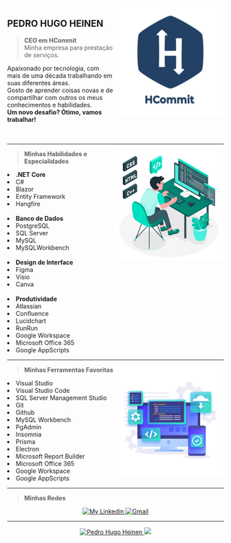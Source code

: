 <img src="https://github.com/PedroHugoHeinen/pedrohugoheinen/blob/55036a1ac97d4329ec454cf200fee0a41f0e798c/assets/images/HCommit%20-%20GitHub.png" min-width="256px" max-width="256px" width="256px" align="right" alt="HCommit" href="https://pedrohugoheinen.github.io/pedrohugoheinen/">

## **PEDRO HUGO HEINEN** <br>

> <strong>CEO em HCommit</strong> <br>
Minha empresa para prestação de serviços.

Apaixonado por tecnologia, com mais de uma década trabalhando em suas diferentes áreas. <br>
Gosto de aprender coisas novas e de compartilhar com outros os meus conhecimentos e habilidades. <br>
<strong>Um novo desafio? Ótimo, vamos trabalhar!</strong> <br><br><br>

----

<img src="https://github.com/PedroHugoHeinen/PedroHugoHeinen/blob/b95395d2ca31e55a872188992f4c74e185c658d8/Devs.jpg" min-width="256px" max-width="256px" width="256px" align="right" alt="Devs">

> <strong>Minhas Habilidades e Especialidades</strong><br>
<li><strong>.NET Core</strong></li>
<li>C#</li>
<li>Blazor</li>
<li>Entity Framework</li>
<li>Hangfire</li><br>

<li><strong>Banco de Dados</strong></li>
<li>PostgreSQL</li>
<li>SQL Server</li>
<li>MySQL</li>
<li>MySQLWorkbench</li><br>

<li><strong>Design de Interface</strong></li>
<li>Figma</li>
<li>Visio</li>
<li>Canva</li><br>

<li><strong>Produtividade</strong></li>
<li>Atlassian</li>
<li>Confluence</li>
<li>Lucidchart</li>
<li>RunRun</li>
<li>Google Workspace</li>
<li>Microsoft Office 365</li>
<li>Google AppScripts</li>
</p>

----

<img src="https://github.com/PedroHugoHeinen/PedroHugoHeinen/blob/537366063df641b68d82bd8bcfa701388210d151/DevTools.jpg" min-width="256px" max-width="256px" width="256px" align="right" alt="HCommit">

> <strong>Minhas Ferramentas Favoritas</strong>
  <li>Visual Studio</li>
	<li>Visual Studio Code</li>
	<li>SQL Server Management Studio</li>
	<li>Git</li>
	<li>Github</li>
	<li>MySQL Workbench</li>
	<li>PgAdmin</li>
	<li>Insomnia</li>
	<li>Prisma</li>
	<li>Electron</li>
	<li>Microsoft Report Builder</li>
	<li>Microsoft Office 365</li>
	<li>Google Workspace</li>
	<li>Google AppScripts</li>
</p>

----

> <strong>Minhas Redes</strong>
<p align="center">
    <a href="https://www.linkedin.com/in/pedrohugoheinen/">
        <img alt="My Linkedin" src="https://img.shields.io/static/v1?style=for-the-badge&logo=linkedin&label=LinkedIn&message=pedrohugoheinen&color=214083">
    </a>
    <a href="mailto:pedro.hugo.heinen@gmail.com">
        <img alt="Gmail" src="https://img.shields.io/static/v1?style=for-the-badge&logo=gmail&label=Gmail&message=pedro.hugo.heinen@gmail.com&color=214083">
    </a>
</p>

----

<p align="center">
  <a href="https://github.com/PedroHugoHeinen/">
    <img height="180em" alt="Pedro Hugo Heinen" src="https://github-readme-stats.vercel.app/api?username=PedroHugoHeinen&show_icons=true&bg_color=DEG,555555,214083&theme=react" style="max-width:100%;">
    <img height="180em" src="https://github-readme-stats.vercel.app/api/top-langs/?username=PedroHugoHeinen&layout=compact&theme=react&line_height=27&bg_color=DEG,555555,214083" style="max-width:100%;">
  </a>
</p>
